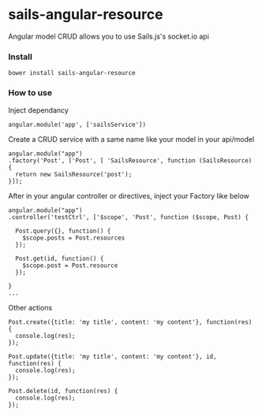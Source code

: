 # sails-angular-resource
Angular model CRUD allows you to use Sails.js's socket.io api

### Install

```
bower install sails-angular-resource
```

### How to use

Inject dependancy
```
angular.module('app', ['sailsService'])

```

Create a CRUD service with a same name like your model in your api/model

```
angular.module("app")
.factory('Post', ['Post', [ 'SailsResource', function (SailsResource) {
  return new SailsResource('post');
}]);
```

After in your angular controller or directives, inject your Factory like below
```
angular.module("app")
.controller('testCtrl', ['$scope', 'Post', function ($scope, Post) {

  Post.query({}, function() {
    $scope.posts = Post.resources
  });

  Post.get(id, function() {
    $scope.post = Post.resource
  });

}
...

```

Other actions

```
Post.create({title: 'my title', content: 'my content'}, function(res) {
  console.log(res);
});

Post.update({title: 'my title', content: 'my content'}, id, function(res) {
  console.log(res);
});

Post.delete(id, function(res) {
  console.log(res);
});



```




